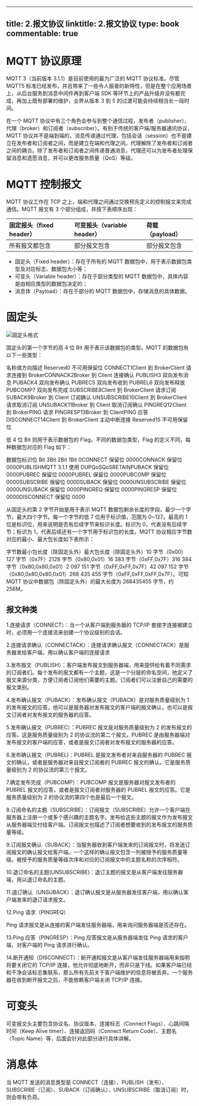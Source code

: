 
---
title: 2.报文协议
linktitle: 2.报文协议
type: book
commentable: true
---

# MQTT 协议原理

MQTT 3（当前版本 3.1.1）是目前使用的最为广泛的 MQTT 协议标准。尽管 MQTT5 标准已经发布，并且带来了一些令人振奋的新特性，但是在整个应用场景上，从后台服务到消息中间件再到客户端 SDK 等环节上的产品升级并没有都完成，再加上既有部署的维护，业界从版本 3 到 5 的过渡可能会持续相当长一段时间。

在一个 MQTT 协议中有三个角色会参与到整个通信过程，发布者（publisher）、代理（broker）和订阅者（subscriber）。有别于传统的客户端/服务器通讯协议，MQTT 协议并不是端到端的，消息传递通过代理，包括会话（session）也不是建立在发布者和订阅者之间，而是建立在端和代理之间。代理解除了发布者和订阅者之间的耦合。除了发布者和订阅者之间传递普通消息，代理还可以为发布者处理保留消息和遗愿消息，并可以更改服务质量（QoS）等级。

# MQTT 控制报文

MQTT 协议工作在 TCP 之上，端和代理之间通过交换预先定义的控制报文来完成通信。MQTT 报文有 3 个部分组成，并按下表顺序出现：

| 固定报头（fixed header） | 可变报头（variable header） | 荷载（payload） |
| :----------------------- | :-------------------------- | :-------------- |
| 所有报文都包含           | 部分报文包含                | 部分报文包含    |

- 固定头（Fixed header）：存在于所有的 MQTT 数据包中，用于表示数据包类型及对应标志、数据包大小等；
- 可变头（Variable header）：存在于部分类型的 MQTT 数据包中，具体内容是由相应类型的数据包决定的；
- 消息体（Payload）：存在于部分的 MQTT 数据包中，存储消息的具体数据。

# 固定头

![固定头格式](https://assets.ng-tech.icu/item/63a3c6c0b1fccdcd36573f0f.jpg)

固定头的第一个字节的高 4 位 Bit 用于表示该数据包的类型。MQTT 的数据包有以下一些类型：

名称值方向描述 Reserved0 不可用保留位 CONNECT1Client 到 BrokerClient 请求连接到 BrokerCONNACK2Broker 到 Client 连接确认 PUBLISH3 双向发布消息 PUBACK4 双向发布确认 PUBREC5 双向发布收到 PUBREL6 双向发布释放 PUBCOMP7 双向发布完成 SUBSCRIBE8Client 到 BrokerClient 请求订阅 SUBACK9Broker 到 Client 订阅确认 UNSUBSCRIBE10Client 到 BrokerClient 请求取消订阅 UNSUBACK11Broker 到 Client 取消订阅确认 PINGREQ12Client 到 BrokerPING 请求 PINGRESP13Broker 到 ClientPING 应答 DISCONNECT14Client 到 BrokerClient 主动中断连接 Reserved15 不可用保留位

低 4 位 Bit 则用于表示数据包的 Flag，不同的数据包类型，Flag 的定义不同，每种数据包对应的 Flag 如下：

数据包标识位 Bit 3Bit 2Bit 1Bit 0CONNECT 保留位 0000CONNACK 保留位 0000PUBLISHMQTT 3.1.1 使用 DUPQoSQoSRETAINPUBACK 保留位 0000PUBREC 保留位 0000PUBREL 保留位 0000PUBCOMP 保留位 0000SUBSCRIBE 保留位 0000SUBACK 保留位 0000UNSUBSCRIBE 保留位 0000UNSUBACK 保留位 0000PINGREQ 保留位 0000PINGRESP 保留位 0000DISCONNECT 保留位 0000

从固定头的第 2 字节开始是用于表示 MQTT 数据包剩余长度的字段，最少一个字节，最大四个字节。每一个字节的低 7 位用于标识值，范围为 0~127。最高的 1 位是标识位，用来说明是否有后续字节来标识长度。标识为 0，代表没有后续字节；标识为 1，代表后续还有一个字节用于标识包的长度。MQTT 协议相应字节数对应的最小、最大包长度如下表所示：

字节数最小包长度（除固定头外）最大包长度（除固定头外）10 字节（0x00）127 字节（0x7F）2128 字节（0x80,0x01）16 383 字节（0xFF,0x7F）316 384 字节（0x80,0x80,0x01）2 097 151 字节（0xFF,0xFF,0x7F）42 097 152 字节（0x80,0x80,0x80,0x01）268 435 455 字节（0xFF,0xFF,0xFF,0x7F）。可知 MQTT 协议中数据包（除固定头外）的最大长度为 268435455 字节，约 256M。

## 报文种类

1.连接请求（CONNECT）：当一个从客户端到服务器的 TCP/IP 套接字连接被建立时，必须用一个连接流来创建一个协议级别的会话。

2.连接请求确认（CONNECTACK）：连接请求确认报文（CONNECTACK）是服务器发给客户端，用以确认客户端的连接请求

3.发布报文（PUBLISH）：客户端发布报文到服务器端，用来提供给有着不同需求的订阅者们。每个发布的报文都有一个主题，这是一个分层的命名空间，他定义了报文来源分类，方便订阅者订阅他们需要的主题。订阅者们可以注册自己的需要的报文类别。

4.发布确认报文（PUBACK）：发布确认报文（PUBACK）是对服务质量级别为 1 的发布报文的应答。他可以是服务器对发布报文的客户端的报文确认，也可以是报文订阅者对发布报文的服务器的应答。

5.发布确认报文（PUBREC）：PUBREC 报文是对服务质量级别为 2 的发布报文的应答。这是服务质量级别为 2 的协议流的第二个报文。PUBREC 是由服务器端对发布报文的客户端的应答，或者是报文订阅者对发布报文的服务器的应答。

6.发布确认报文（PUBREL)：PUBREL 是报文发布者对来自服务器的 PUBREC 报文的确认，或者是服务器对来自报文订阅者的 PUBREC 报文的确认。它是服务质量级别为 2 的协议流的第三个报文。

7.确定发布完成（PUBCOMP）：PUBCOMP 报文是服务器对报文发布者的 PUBREL 报文的应答，或者是报文订阅者对服务器的 PUBREL 报文的应答。它是服务质量级别为 2 的协议流的第四个也是最后一个报文。

8.订阅命名的主题（SUBSCRIBE）：订阅报文（SUBSCRIBE）允许一个客户端在服务器上注册一个或多个感兴趣的主题名字。发布给这些主题的报文作为发布报文从服务器端交付给客户端。订阅报文也描述了订阅者想要收到的发布报文的服务质量等级。

9.订阅报文确认（SUBACK）：当服务器收到客户端发来的订阅报文时，将发送订阅报文的确认报文给客户端。一个这样的确认报文包含一列被授予的服务质量等级。被授予的服务质量等级次序和对应的订阅报文中的主题名称的次序相符。

10.退订命名的主题(UNSUBSCRIBE)：退订主题的报文是从客户端发往服务器端，用以退订命名的主题。

11.退订确认（UNSUBACK）：退订确认报文是从服务器发往客户端，用以确认客户端发来的退订请求报文。

12.Ping 请求（PINGREQ）

Ping 请求报文是从连接的客户端发往服务器端，用来询问服务器端是否还存在。

13.Ping 应答（PINGRESP）：Ping 应答报文是从服务器端发往 Ping 请求的客户端，对客户端的 Ping 请求进行确认。

14.断开通知（DISCONNECT）：断开通知报文是从客户端发往服务器端用来指明将要关闭它的 TCP/IP 连接，他允许彻底地断开，而非只是下线。如果客户端已经和干净会话标志集联系，那么所有先前关于客户端维护的信息将被丢弃。一个服务器在收到断开报文之后，不能依赖客户端关闭 TCP/IP 连接。

# 可变头

可变报文头主要包含协议名、协议版本、连接标志（Connect Flags）、心跳间隔时间（Keep Alive timer）、连接返回码（Connect Return Code）、主题名（Topic Name）等，后面会针对此部分进行具体讲解。

# 消息体

当 MQTT 发送的消息类型是 CONNECT（连接）、PUBLISH（发布）、SUBSCRIBE（订阅）、SUBACK（订阅确认）、UNSUBSCRIBE（取消订阅）时，则会带有负荷。

    